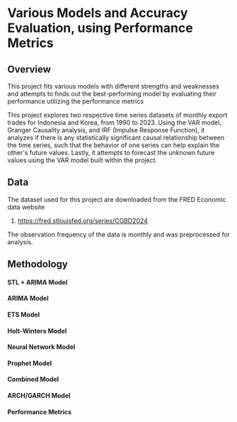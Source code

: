 # Various Models and Accuracy Evaluation, using Performance Metrics

## Overview
This project fits various models with different strengths and weaknesses and attempts to finds out the best-performing model by evaluating their performance utilizing the performance metrics


This project explores two respective time series datasets of monthly export trades for Indonesia and Korea, from 1990 to 2023. Using the VAR model, Granger Causality analysis, and IRF (Impulse Response Function), it analyzes if there is any statistically significant causal relationship between the time series, such that the behavior of one series can help explain the other's future values. Lastly, it attempts to forecast the unknown future values using the VAR model built within the project.



## Data
The dataset used for this project are downloaded from the FRED Economic data website 
1. https://fred.stlouisfed.org/series/CGBD2024

The observation frequency of the data is monthly and was preprocessed for analysis.

## Methodology


#### STL + ARIMA Model
#### ARIMA Model
#### ETS Model
#### Holt-Winters Model
#### Neural Network Model
#### Prophet Model
#### Combined Model
#### ARCH/GARCH Model
#### Performance Metrics


